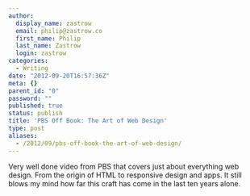 ```yaml
---
author:
  display_name: zastrow
  email: philip@zastrow.co
  first_name: Philip
  last_name: Zastrow
  login: zastrow
categories:
  - Writing
date: "2012-09-20T16:57:36Z"
meta: {}
parent_id: "0"
password: ""
published: true
status: publish
title: 'PBS Off Book: The Art of Web Design'
type: post
aliases:
  - /2012/09/pbs-off-book-the-art-of-web-design/
---
```

<p>Very well done video from PBS that covers just about everything web design. From the origin of HTML to responsive design and apps. It still blows my mind how far this craft has come in the last ten years alone.</p>
